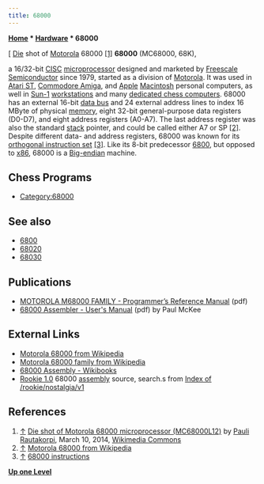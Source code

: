 ```yaml
---
title: 68000
---
```

**[Home](Home "Home") * [Hardware](Hardware "Hardware") * 68000**

\[ [Die](https://en.wikipedia.org/wiki/Die_%28integrated_circuit%29) shot of [Motorola](index.php?title=Motorola&action=edit&redlink=1 "Motorola (page does not exist)") 68000 <a id="cite-note-1" href="#cite-ref-1">[1]</a>
**68000** (MC68000, 68K),

a 16/32-bit [CISC](https://en.wikipedia.org/wiki/Complex_instruction_set_computer) [microprocessor](https://en.wikipedia.org/wiki/Microprocessor) designed and marketed by [Freescale Semiconductor](https://en.wikipedia.org/wiki/Freescale_Semiconductor) since 1979, started as a division of [Motorola](index.php?title=Motorola&action=edit&redlink=1 "Motorola (page does not exist)"). It was used in [Atari ST](Atari_ST "Atari ST"), [Commodore Amiga](Amiga "Amiga"), and [Apple](index.php?title=Apple&action=edit&redlink=1 "Apple (page does not exist)") [Macintosh](Macintosh "Macintosh") personal computers, as well in [Sun-1](Sun#1 "Sun") [workstations](https://en.wikipedia.org/wiki/Workstation) and many [dedicated chess computers](Dedicated_Chess_Computers "Dedicated Chess Computers"). 68000 has an external 16-bit [data bus](https://en.wikipedia.org/wiki/Data_bus) and 24 external address lines to index 16 MByte of physical [memory](Memory "Memory"), eight 32-bit general-purpose data registers (D0-D7), and eight address registers (A0-A7). The last address register was also the standard [stack](Stack "Stack") pointer, and could be called either A7 or SP <a id="cite-note-2" href="#cite-ref-2">[2]</a>. Despite different data- and address registers, 68000 was known for its [orthogonal instruction set](https://en.wikipedia.org/wiki/Orthogonal_instruction_set) <a id="cite-note-3" href="#cite-ref-3">[3]</a>. Like its 8-bit predecessor [6800](6800 "6800"), but opposed to [x86](X86 "X86"), 68000 is a [Big-endian](Big-endian "Big-endian") machine.

## Chess Programs

- [Category:68000](Category:68000 "Category:68000")

## See also

- [6800](6800 "6800")
- [68020](68020 "68020")
- [68030](68030 "68030")

## Publications

- [MOTOROLA M68000 FAMILY - Programmer’s Reference Manual](http://www.freescale.com/files/archives/doc/ref_manual/M68000PRM.pdf) (pdf)
- [68000 Assembler - User's Manual](http://neo.dmcs.p.lodz.pl/pn/asembler_68000/asm.pdf) (pdf) by Paul McKee

## External Links

- [Motorola 68000 from Wikipedia](https://en.wikipedia.org/wiki/Motorola_68000)
- [Motorola 68000 family from Wikipedia](https://en.wikipedia.org/wiki/Motorola_68000_family)
- [68000 Assembly - Wikibooks](http://en.wikibooks.org/wiki/68000_Assembly)
- [Rookie 1.0](Rookie "Rookie") 68000 [assembly](Assembly "Assembly") source, search.s from [Index of /rookie/nostalgia/v1](http://marcelk.net/rookie/nostalgia/v1/)

## References

1. <a id="cite-ref-1" href="#cite-note-1">↑</a> [Die shot of Motorola 68000 microprocessor (MC68000L12)](http://commons.wikimedia.org/wiki/File:Motorola_68000_die.JPG) by [Pauli Rautakorpi](https://commons.wikimedia.org/wiki/User:Birdman86), March 10, 2014, [Wikimedia Commons](https://en.wikipedia.org/wiki/Wikimedia_Commons)
1. <a id="cite-ref-2" href="#cite-note-2">↑</a> [Motorola 68000 from Wikipedia](https://en.wikipedia.org/wiki/Motorola_68000)
1. <a id="cite-ref-3" href="#cite-note-3">↑</a> [68000 instructions](http://68k.hax.com/)

**[Up one Level](Hardware "Hardware")**


